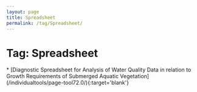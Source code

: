 ```yaml
---
layout: page
title: Spreadsheet
permalink: /tag/Spreadsheet/
---
```

<h1>Tag: Spreadsheet</h1>
* [Diagnostic Spreadsheet for Analysis of Water Quality Data in relation to Growth Requirements of Submerged Aquatic Vegetation](/individualtools/page-tool72.0/){:target='blank'}
